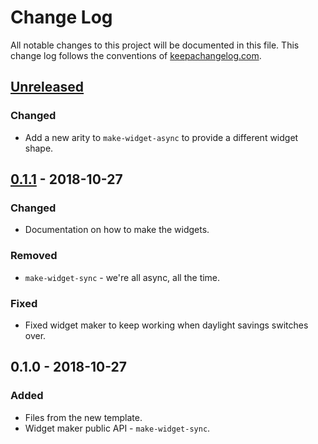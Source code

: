 # Change Log
All notable changes to this project will be documented in this file. This change log follows the conventions of [keepachangelog.com](http://keepachangelog.com/).

## [Unreleased]
### Changed
- Add a new arity to `make-widget-async` to provide a different widget shape.

## [0.1.1] - 2018-10-27
### Changed
- Documentation on how to make the widgets.

### Removed
- `make-widget-sync` - we're all async, all the time.

### Fixed
- Fixed widget maker to keep working when daylight savings switches over.

## 0.1.0 - 2018-10-27
### Added
- Files from the new template.
- Widget maker public API - `make-widget-sync`.

[Unreleased]: https://github.com/your-name/restful-clojure/compare/0.1.1...HEAD
[0.1.1]: https://github.com/your-name/restful-clojure/compare/0.1.0...0.1.1
